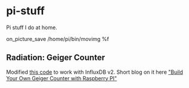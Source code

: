 # pi-stuff
Pi stuff I do at home.

on_picture_save /home/pi/bin/movimg %f

## Radiation: Geiger Counter

Modified [this code](https://github.com/chrisys/background-radiation-monitor/blob/master/counter/counter.py) to work with InfluxDB v2.
Short blog on it here ["Build Your Own Geiger Counter with Raspberry PI"](https://brzeitgeist.blogspot.com/2023/01/build-your-own-geiger-counter-with.html)

